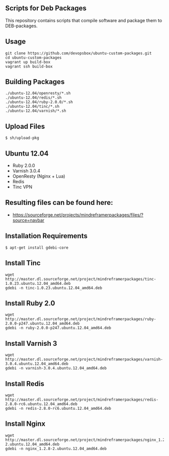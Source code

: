 ## Scripts for Deb Packages


This repository contains scripts that compile software and package them to DEB-packages.

## Usage

    git clone https://github.com/devopsbox/ubuntu-custom-packages.git
    cd ubuntu-custom-packages
    vagrant up build-box
    vagrant ssh build-box

## Building Packages

    ./ubuntu-12.04/openresty/*.sh
    ./ubuntu-12.04/redis/*.sh
    ./ubuntu-12.04/ruby-2.0.0/*.sh
    ./ubuntu-12.04/tinc/*.sh
    ./ubuntu-12.04/varnish/*.sh

## Upload Files

    $ sh/upload-pkg

## Ubuntu 12.04
  - Ruby 2.0.0
  - Varnish 3.0.4
  - OpenResty (Nginx + Lua)
  - Redis
  - Tinc VPN

## Resulting files can be found here:
  - https://sourceforge.net/projects/mindreframerpackages/files/?source=navbar

## Installation Requirements

    $ apt-get install gdebi-core


## Install Tinc

    wget http://master.dl.sourceforge.net/project/mindreframerpackages/tinc-1.0.23.ubuntu.12.04_amd64.deb
    gdebi -n tinc-1.0.23.ubuntu.12.04_amd64.deb

## Install Ruby 2.0

    wget http://master.dl.sourceforge.net/project/mindreframerpackages/ruby-2.0.0-p247.ubuntu.12.04_amd64.deb
    gdebi -n ruby-2.0.0-p247.ubuntu.12.04_amd64.deb

## Install Varnish 3

    wget http://master.dl.sourceforge.net/project/mindreframerpackages/varnish-3.0.4.ubuntu.12.04_amd64.deb
    gdebi -n varnish-3.0.4.ubuntu.12.04_amd64.deb

## Install Redis
    wget http://master.dl.sourceforge.net/project/mindreframerpackages/redis-2.8.0-rc6.ubuntu.12.04_amd64.deb
    gdebi -n redis-2.8.0-rc6.ubuntu.12.04_amd64.deb

## Install Nginx

    wget http://master.dl.sourceforge.net/project/mindreframerpackages/nginx_1.2.8-2.ubuntu.12.04_amd64.deb
    gdebi -n nginx_1.2.8-2.ubuntu.12.04_amd64.deb

